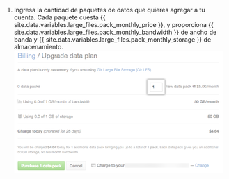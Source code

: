 1. Ingresa la cantidad de paquetes de datos que quieres agregar a tu cuenta. Cada paquete cuesta {{ site.data.variables.large_files.pack_monthly_price }}, y proporciona {{ site.data.variables.large_files.pack_monthly_bandwidth }} de ancho de banda y {{ site.data.variables.large_files.pack_monthly_storage }} de almacenamiento. ![Botón para comprar más maquetes de datos](/assets/images/help/billing/data-pack-quantity-selector.png)
